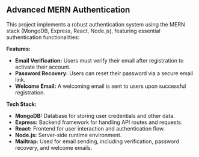 ## **Advanced MERN Authentication**
This project implements a robust authentication system using the MERN stack (MongoDB, Express, React, Node.js), featuring essential authentication functionalities:

**Features:**
- **Email Verification:** Users must verify their email after registration to activate their account.
- **Password Recovery:** Users can reset their password via a secure email link.
- **Welcome Email:** A welcoming email is sent to users upon successful registration.

**Tech Stack:**
- **MongoDB:** Database for storing user credentials and other data.
- **Express:** Backend framework for handling API routes and requests.
- **React:** Frontend for user interaction and authentication flow.
- **Node.js:** Server-side runtime environment.
- **Mailtrap:** Used for email sending, including verification, password recovery, and welcome emails.
